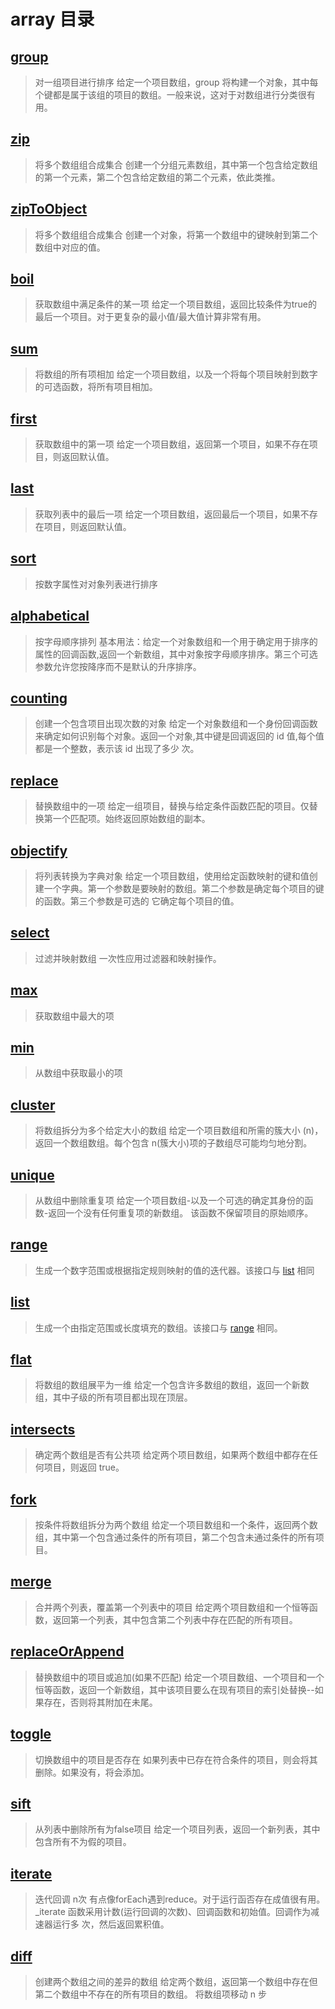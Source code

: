 # array 目录

## [group](/array/group)

> 对一组项目进行排序
> 给定一个项目数组，group 将构建一个对象，其中每个键都是属于该组的项目的数组。一般来说，这对于对数组进行分类很有用。

## [zip](/array/zip)

> 将多个数组组合成集合
> 创建一个分组元素数组，其中第一个包含给定数组的第一个元素，第二个包含给定数组的第二个元素，依此类推。

## [zipToObject](/array/zipToObject)

> 将多个数组组合成集合
> 创建一个对象，将第一个数组中的键映射到第二个数组中对应的值。

## [boil](/array/boil)

> 获取数组中满足条件的某一项
> 给定一个项目数组，返回比较条件为true的最后一个项目。对于更复杂的最小值/最大值计算非常有用。

## [sum](/array/sum)

> 将数组的所有项相加
> 给定一个项目数组，以及一个将每个项目映射到数字的可选函数，将所有项目相加。

## [first](/array/first)

> 获取数组中的第一项
> 给定一个项目数组，返回第一个项目，如果不存在项目，则返回默认值。

## [last](/array/last)

> 获取列表中的最后一项
> 给定一个项目数组，返回最后一个项目，如果不存在项目，则返回默认值。

## [sort](/array/sort)

> 按数字属性对对象列表进行排序

## [alphabetical](/array/alphabetical)

> 按字母顺序排列
> 基本用法：给定一个对象数组和一个用于确定用于排序的属性的回调函数,返回一个新数组，其中对象按字母顺序排序。第三个可选参数允许您按降序而不是默认的升序排序。

## [counting](/array/counting)

> 创建一个包含项目出现次数的对象
> 给定一个对象数组和一个身份回调函数来确定如何识别每个对象。返回一个对象,其中键是回调返回的 id 值,每个值都是一个整数，表示该
> id 出现了多少 次。

## [replace](/array/replace)

> 替换数组中的一项
> 给定一组项目，替换与给定条件函数匹配的项目。仅替换第一个匹配项。始终返回原始数组的副本。

## [objectify](/array/objectify)

> 将列表转换为字典对象
> 给定一个项目数组，使用给定函数映射的键和值创建一个字典。第一个参数是要映射的数组。第二个参数是确定每个项目的键的函数。第三个参数是可选的
> 它确定每个项目的值。

## [select](/array/select)

> 过滤并映射数组
> 一次性应用过滤器和映射操作。

## [max](/array/max)

> 获取数组中最大的项

## [min](/array/max)

> 从数组中获取最小的项

## [cluster](/array/cluster)

> 将数组拆分为多个给定大小的数组
> 给定一个项目数组和所需的簇大小 (n)，返回一个数组数组。每个包含 n(簇大小)项的子数组尽可能均匀地分割。

## [unique](/array/unique)

> 从数组中删除重复项
> 给定一个项目数组-以及一个可选的确定其身份的函数-返回一个没有任何重复项的新数组。
> 该函数不保留项目的原始顺序。

## [range](/array/range)

> 生成一个数字范围或根据指定规则映射的值的迭代器。该接口与 [list](/array/list) 相同

## [list](/array/list)

> 生成一个由指定范围或长度填充的数组。该接口与 [range](/array/range) 相同。

## [flat](/array/flat)

> 将数组的数组展平为一维
> 给定一个包含许多数组的数组，返回一个新数组，其中子级的所有项目都出现在顶层。

## [intersects](/array/intersects)

> 确定两个数组是否有公共项
> 给定两个项目数组，如果两个数组中都存在任何项目，则返回 true。

## [fork](/array/fork)

> 按条件将数组拆分为两个数组
> 给定一个项目数组和一个条件，返回两个数组，其中第一个包含通过条件的所有项目，第二个包含未通过条件的所有项目。

## [merge](/array/merge)

> 合并两个列表，覆盖第一个列表中的项目
> 给定两个项目数组和一个恒等函数，返回第一个列表，其中包含第二个列表中存在匹配的所有项目。

## [replaceOrAppend](/array/replaceOrAppend)

> 替换数组中的项目或追加(如果不匹配)
> 给定一个项目数组、一个项目和一个恒等函数，返回一个新数组，其中该项目要么在现有项目的索引处替换--如果存在，否则将其附加在未尾。

## [toggle](/array/toggle)

> 切换数组中的项目是否存在
> 如果列表中已存在符合条件的项目，则会将其删除。如果没有，将会添加。

## [sift](/array/sift)

> 从列表中删除所有为false项目
> 给定一个项目列表，返回一个新列表，其中包含所有不为假的项目。

## [iterate](/array/iterate)

> 迭代回调 n次
> 有点像forEach遇到reduce。对于运行函否存在成值很有用。_iterate 函数采用计数(运行回调的次数)、回调函数和初始值。回调作为减速器运行多
> 次，然后返回累积值。

## [diff](/array/diff)

> 创建两个数组之间的差异的数组
> 给定两个数组，返回第一个数组中存在但第二个数组中不存在的所有项目的数组。
> 将数组项移动 n 步

